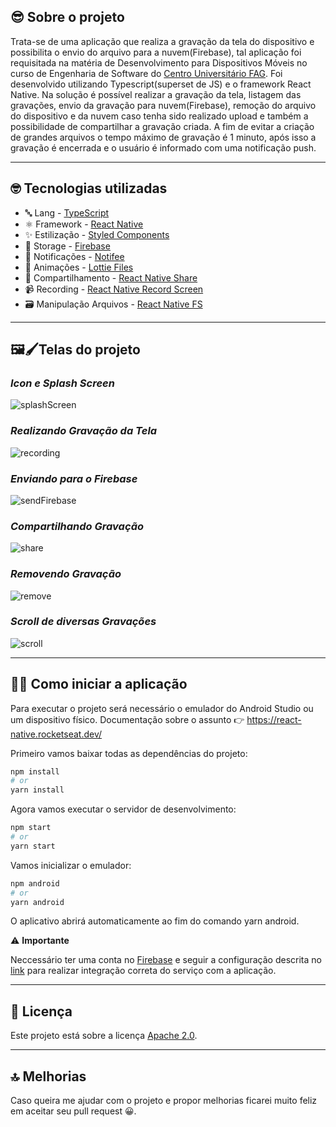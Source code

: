 ## 😎 Sobre o projeto

Trata-se de uma aplicação que realiza a gravação da tela do dispositivo e possibilita o envio do arquivo para a nuvem(Firebase), tal aplicação foi requisitada na matéria de Desenvolvimento para Dispositivos Móveis no curso de Engenharia de Software do [Centro Universitário FAG](https://www.fag.edu.br/). Foi desenvolvido utilizando Typescript(superset de JS) e o framework React Native. Na solução é possível realizar a gravação da tela, listagem das gravações, envio da gravação para nuvem(Firebase), remoção do arquivo do dispositivo e da nuvem caso tenha sido realizado upload e também a possibilidade de compartilhar a gravação criada. A fim de evitar a criação de grandes arquivos o tempo máximo de gravação é 1 minuto, após isso a gravação é encerrada e o usuário é informado com uma notificação push. 

---

## 🤓 Tecnologias utilizadas

* 🔤 Lang - [TypeScript](https://www.typescriptlang.org/)
* ⚛️ Framework - [React Native](https://reactnative.dev/)
* ✨ Estilização - [Styled Components](https://styled-components.com/)
* 💾 Storage - [Firebase](https://rnfirebase.io/)
* 🔔 Notificações - [Notifee](https://notifee.app/)
* 🤯 Animações - [Lottie Files](https://lottiefiles.com/)
* 🔄 Compartilhamento - [React Native Share](https://react-native-share.github.io/react-native-share/)
* 📹 Recording - [React Native Record Screen](https://github.com/yutasuzuki/react-native-record-screen)
* 🗃 Manipulação Arquivos - [React Native FS](https://github.com/itinance/react-native-fs/)

---

## 🖼🖌Telas do projeto

###  *Icon e Splash Screen*
![splashScreen](https://user-images.githubusercontent.com/61207420/170888964-3f38cdee-0323-496a-9ff7-d9f04837ed9a.gif)

###  *Realizando Gravação da Tela*
![recording](https://user-images.githubusercontent.com/61207420/170888977-6d1a6b7d-7f79-457b-b20d-708e4c7f570c.gif)

###  *Enviando para o Firebase*
![sendFirebase](https://user-images.githubusercontent.com/61207420/170889007-a9d032e8-1a9c-4ba9-991b-781d21e9ee3c.gif)

###  *Compartilhando Gravação*
![share](https://user-images.githubusercontent.com/61207420/170889018-9c3dbb2f-b1d4-41dc-b269-fd606ae81b05.gif)

###  *Removendo Gravação*
![remove](https://user-images.githubusercontent.com/61207420/170889034-640e3c69-8cb2-498d-8985-1b1a0552d3d7.gif)

###  *Scroll de diversas Gravações*
![scroll](https://user-images.githubusercontent.com/61207420/170889045-df6f9f55-72ba-4d4d-b588-ee2c05846867.gif)

---

## 🧑‍💻 Como iniciar a aplicação

Para executar o projeto será necessário o emulador do Android Studio ou um dispositivo físico. Documentação sobre o assunto 👉 https://react-native.rocketseat.dev/

Primeiro vamos baixar todas as dependências do projeto:

```bash
npm install
# or
yarn install
```

Agora vamos executar o servidor de desenvolvimento:

```bash
npm start
# or
yarn start
```

Vamos inicializar o emulador:

```bash
npm android
# or
yarn android 
```

O aplicativo abrirá automaticamente ao fim do comando yarn android.

⚠️ **Importante**

Neccessário ter uma conta no [Firebase](https://firebase.google.com/) e seguir a configuração descrita no [link](https://www.section.io/engineering-education/react-native-firebase-storage/) para realizar integração correta do serviço com a aplicação.

---

## 📃 Licença

Este projeto está sobre a licença [Apache 2.0](LICENSE).

___

## 🔝 Melhorias

Caso queira me ajudar com o projeto e propor melhorias ficarei muito feliz em aceitar seu pull request 😀.
